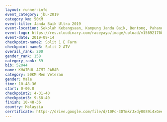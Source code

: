 ```yaml
---
layout: runner-info 
event_category: jbu-2019 
category_km: 50KM 
event-title: Janda Baik Ultra 2019
event-location: Sekolah Kebangsaan, Kampung Janda Baik, Bentong, Pahang, Malaysia 
event-logo: https://res.cloudinary.com/raceyaya/image/upload/v1569217009/logo/janda-baik_vch1pc.jpg 
event-date: 2019-09-14 
checkpoint-name2: Split 1 E Farm 
checkpoint-name3: Split 2 ATV 
overall_rank: 200
gender_rank: 158
category_rank: 59
bib: 52044
name: KHAIRUL AZMI JABAR
category: 50KM Men Veteran
gender: Male
time: 10-48-36
start: 0-00.0
checkpoint2: 4-31-40
checkpoint3: 9-58-40
finish: 10-48-36
country: Malaysia
cerrtificate: https-//drive.google.com/file/d/10Fc-3DTmkrJxdy0089i4xGeehpq5egZ_/view?usp=sharing
---
```

